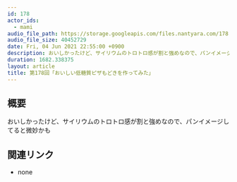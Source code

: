 ```yaml
---
id: 178
actor_ids:
  - mami
audio_file_path: https://storage.googleapis.com/files.nantyara.com/178.mp3
audio_file_size: 40452729
date: Fri, 04 Jun 2021 22:55:00 +0900
description: おいしかったけど、サイリウムのトロトロ感が割と強めなので、パンイメージしてると微妙かも
duration: 1682.338375
layout: article
title: 第178回「おいしい低糖質ピザもどきを作ってみた」
---
```

## 概要

おいしかったけど、サイリウムのトロトロ感が割と強めなので、パンイメージしてると微妙かも

## 関連リンク

* none
